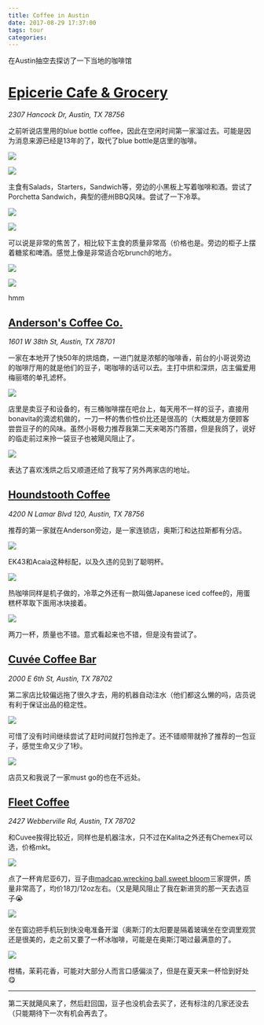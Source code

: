 ```yaml
---
title: Coffee in Austin
date: 2017-08-29 17:37:00
tags: tour
categories:
---
```


在Austin抽空去探访了一下当地的咖啡馆

<!--more-->

# [Epicerie Cafe & Grocery](http://epicerieaustin.com)

*2307 Hancock Dr, Austin, TX 78756*

之前听说店里用的blue bottle coffee，因此在空闲时间第一家溜过去。可能是因为消息来源已经是13年的了，取代了blue bottle是店里的咖啡。

![](/images/austin/IMG_3309.JPG)

![](/images/austin/IMG_3311.JPG)

主食有Salads，Starters，Sandwich等，旁边的小黑板上写着咖啡和酒。尝试了 
Porchetta Sandwich，典型的德州BBQ风味。尝试了一下冷萃。

![](/images/austin/IMG_3312.JPG)

![](/images/austin/IMG_3310.JPG)

可以说是非常的焦苦了，相比较下主食的质量非常高（价格也是。旁边的柜子上摆着糖浆和啤酒。感觉上像是非常适合吃brunch的地方。

![](/images/austin/IMG_3313.JPG)

![](/images/austin/IMG_3314.JPG)

hmm

## [Anderson's Coffee Co.](https://andersonscoffee.com)

*1601 W 38th St, Austin, TX 78701*

一家在本地开了快50年的烘焙商，一进门就是浓郁的咖啡香，前台的小哥说旁边的咖啡厅用的就是他们的豆子，喝咖啡的话可以去。主打中烘和深烘，店主偏爱用梅丽塔的单孔滤杯。

![](/images/austin/IMG_3348.JPG)

店里是卖豆子和设备的，有三桶咖啡摆在吧台上，每天用不一样的豆子，直接用bonavita的滴滤机做的，一刀一杯的售价性价比还是很高的（大概就是方便顾客尝尝豆子的的风味。虽然小哥极力推荐我第二天来喝苏门答腊，但是我鸽了，说好的临走前过来拎一袋豆子也被飓风阻止了。

![](/images/austin/IMG_3349.JPG)

表达了喜欢浅烘之后又顺道还给了我写了另外两家店的地址。

## [Houndstooth Coffee](https://www.houndstoothcoffee.com)

*4200 N Lamar Blvd 120, Austin, TX 78756*

推荐的第一家就在Anderson旁边，是一家连锁店，奥斯汀和达拉斯都有分店。

![](/images/austin/IMG_3382.JPG)

EK43和Acaia这种标配，以及久违的见到了聪明杯。

![](/images/austin/IMG_3384.JPG)

热咖啡同样是机子做的，冷萃之外还有一款叫做Japanese iced coffee的，用蛋糕杯萃取下面用冰块接着。

![](/images/austin/IMG_3383.JPG)

两刀一杯，质量也不错。意式看起来也不错，但是没有尝试了。

## [Cuvée Coffee Bar](http://cuveecoffee.com)

*2000 E 6th St, Austin, TX 78702*

第二家店比较偏远拖了很久才去，用的机器自动注水（他们都这么懒的吗，店员说有利于保证出品的稳定性。

![](/images/austin/IMG_3719.JPG)

可惜了没有时间继续尝试了赶时间就打包拎走了。还不错顺带就拎了推荐的一包豆子，感觉生命又少了1秒。

![](/images/austin/IMG_3718.JPG)

店员又和我说了一家must go的也在不远处。

## [Fleet Coffee](www.fleetcoffee.com)

*2427 Webberville Rd, Austin, TX 78702*

和Cuvee挨得比较近，同样也是机器注水，只不过在Kalita之外还有Chemex可以选，价格mkt。

![](/images/austin/IMG_3799.JPG)

点了一杯肯尼亚6刀，豆子由[madcap](https://madcapcoffee.com),[wrecking ball](https://www.wreckingballcoffee.com),[sweet bloom](https://sweetbloomcoffee.com)三家提供，质量非常高了，均价18刀/12oz左右。（又是飓风阻止了我在新进货的那一天去选豆子😭

![](/images/austin/IMG_3798.JPG)

坐在窗边把手机玩到快没电准备开溜（奥斯汀的太阳要是隔着玻璃坐在空调里观赏还是很美的，走之前又要了一杯冰咖啡，可能是在奥斯汀喝过最满意的了。

![](/images/austin/IMG_3807.JPG)

柑橘，茉莉花香，可能对大部分人而言口感偏淡了，但是在夏天来一杯恰到好处😋

------

第二天就飓风来了，然后赶回国，豆子也没机会去买了，还有标注的几家还没去（只能期待下一次有机会再去了。